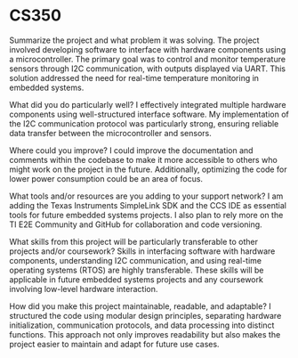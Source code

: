 # CS350
Summarize the project and what problem it was solving.
The project involved developing software to interface with hardware components using a microcontroller. The primary goal was to control and monitor temperature sensors through I2C communication, with outputs displayed via UART. This solution addressed the need for real-time temperature monitoring in embedded systems.

What did you do particularly well?
I effectively integrated multiple hardware components using well-structured interface software. My implementation of the I2C communication protocol was particularly strong, ensuring reliable data transfer between the microcontroller and sensors.

Where could you improve?
I could improve the documentation and comments within the codebase to make it more accessible to others who might work on the project in the future. Additionally, optimizing the code for lower power consumption could be an area of focus.

What tools and/or resources are you adding to your support network?
I am adding the Texas Instruments SimpleLink SDK and the CCS IDE as essential tools for future embedded systems projects. I also plan to rely more on the TI E2E Community and GitHub for collaboration and code versioning.

What skills from this project will be particularly transferable to other projects and/or coursework?
Skills in interfacing software with hardware components, understanding I2C communication, and using real-time operating systems (RTOS) are highly transferable. These skills will be applicable in future embedded systems projects and any coursework involving low-level hardware interaction.

How did you make this project maintainable, readable, and adaptable?
I structured the code using modular design principles, separating hardware initialization, communication protocols, and data processing into distinct functions. This approach not only improves readability but also makes the project easier to maintain and adapt for future use cases.

